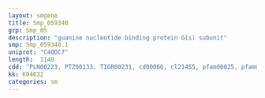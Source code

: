 ```yaml
---
layout: smgene
title: Smp_059340
grp: Smp_05
description: "guanine nucleotide binding protein G(s) subunit"
smp: Smp_059340.1
uniprot: "C4QDC7"
length:  1140
cdd: "PLN00223, PTZ00133, TIGR00231, cd00066, cl21455, pfam00025, pfam00503, smart00177, smart00275"
kk: K04632
categories: sm
---
```

